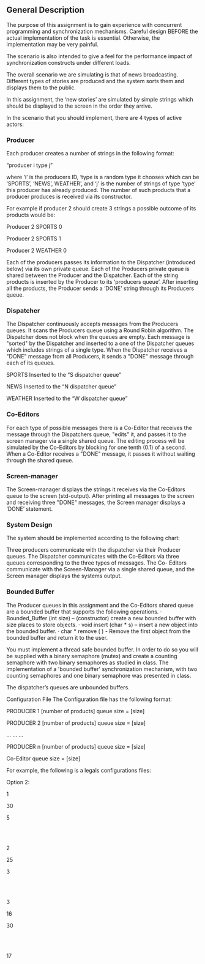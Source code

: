 ## General Description 

The purpose of this assignment is to gain experience with concurrent programming and synchronization mechanisms. Careful design BEFORE the actual implementation of the task is essential. Otherwise, the implementation may be very painful. 

The scenario is also intended to give a feel for the performance impact of synchronization constructs under different loads. 

The overall scenario we are simulating is that of news broadcasting. Different types of stories are produced and the system sorts them and displays them to the public.

In this assignment, the ‘new stories’ are simulated by simple strings which should be displayed to the screen in the order they arrive.

In the scenario that you should implement, there are 4 types of active actors: 

### Producer
 
Each producer creates a number of strings in the following format:

“producer i type j” 

where ‘i’ is the producers ID, ‘type is a random type it chooses which can be ‘SPORTS’, ‘NEWS’, WEATHER’, and ‘j’ is the number of strings of type ‘type’ this producer has already produced. The number of such products that a producer produces is received via its constructor. 

For example if producer 2 should create 3 strings a possible outcome of its products would be:

Producer 2 SPORTS 0

Producer 2 SPORTS 1

Producer 2 WEATHER 0

Each of the producers passes its information to the Dispatcher (introduced below) via its own private queue. Each of the Producers private queue is shared between the Producer and the Dispatcher. Each of the string products is inserted by the Producer to its ‘producers queue’. After inserting all the products, the Producer sends a ‘DONE’ string through its Producers queue.

### Dispatcher

The Dispatcher continuously accepts messages from the Producers queues. It scans the Producers queue using a Round Robin algorithm. The Dispatcher does not block when the queues are empty. Each message is "sorted" by the Dispatcher and inserted to a one of the Dispatcher queues which includes strings of a single type. When the Dispatcher receives a "DONE" message from all Producers, it sends a "DONE" message through each of its queues.

SPORTS	Inserted to the  “S dispatcher queue”

NEWS	Inserted to the “N dispatcher queue”

WEATHER	Inserted to the “W dispatcher queue”

### Co-Editors
For each type of possible messages there is a Co-Editor that receives the message through the Dispatchers queue, "edits" it, and passes it to the screen manager via a single shared queue. The editing process will be simulated by the Co-Editors by blocking for one tenth (0.1) of a second. When a Co-Editor receives a "DONE" message, it 
passes it without waiting through the shared queue.

### Screen-manager
The Screen-manager displays the strings it receives via the Co-Editors  queue to the screen (std-output). After printing all messages to the screen and receiving three "DONE" messages, the Screen manager displays a ‘DONE’ statement.

### System Design
The system should be implemented according to the following chart:
 
Three producers communicate with the dispatcher via their Producer queues. The Dispatcher communicates with the Co-Editors via three queues corresponding to the three types of messages. The  Co- Editors communicate with the Screen-Manager via a single shared queue, and the Screen manager displays the systems output.


### Bounded Buffer

The Producer queues in this assignment and the Co-Editors shared queue are a bounded buffer that supports the following operations.
· Bounded_Buffer (int size) – (constructor) create a new bounded buffer with size places to store objects.
· void insert (char * s) – insert a new object into the bounded buffer. 
· char * remove ( ) - Remove the first object from the bounded buffer and return it to the user.

You must implement a thread safe bounded buffer. In order to do so you will be supplied with a binary semaphore (mutex) and create a counting semaphore with two binary semaphores as studied in class. The implementation of a 'bounded buffer' synchronization mechanism, with two counting semaphores and one binary semaphore was presented in class. 

The dispatcher’s queues are unbounded buffers.

Configuration File 
The Configuration file has the following format: 

PRODUCER 1
[number of products]
queue size = [size]


PRODUCER 2
[number of products]
queue size = [size]

…
…
…

PRODUCER n
[number of products]
queue size = [size]

Co-Editor queue size = [size]

For example, the following is a legals configurations files: 

Option 2:

1

30

5

<br/>
<br/>

2

25

3    

<br/>
<br/>

3

16

30

<br/>
<br/>

17


